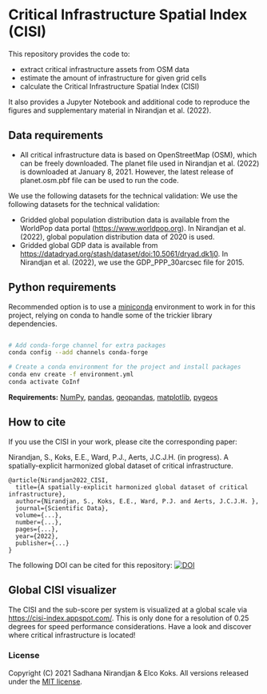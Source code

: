 # Critical Infrastructure Spatial Index (CISI)
This repository provides the code to:
- extract critical infrastructure assets from OSM data
- estimate the amount of infrastructure for given grid cells
- calculate the Critical Infrastructure Spatial Index (CISI)

It also provides a Jupyter Notebook and additional code to reproduce the figures and supplementary material in Nirandjan et al. (2022).

## Data requirements
- All critical infrastructure data is based on OpenStreetMap (OSM), which can be freely downloaded. The planet file used in Nirandjan et al. (2022) is downloaded at January 8, 2021. However, the latest release of planet.osm.pbf file can be used to run the code.

We use the following datasets for the technical validation:
We use the following datasets for the technical validation:
- Gridded global population distribution data is available from the WorldPop data portal (https://www.worldpop.org). In Nirandjan et al. (2022), global population distribution data of 2020 is used. 
- Gridded global GDP data is available from https://datadryad.org/stash/dataset/doi:10.5061/dryad.dk1j0. In Nirandjan et al. (2022), we use the GDP_PPP_30arcsec file for 2015.

## Python requirements

Recommended option is to use a [miniconda](https://conda.io/miniconda.html)
environment to work in for this project, relying on conda to handle some of the
trickier library dependencies.

```bash

# Add conda-forge channel for extra packages
conda config --add channels conda-forge

# Create a conda environment for the project and install packages
conda env create -f environment.yml
conda activate CoInf

```

**Requirements:** [NumPy](http://www.numpy.org/), [pandas](https://pandas.pydata.org/), [geopandas](http://geopandas.org/), [matplotlib](https://matplotlib.org/), [pygeos](https://pypi.org/project/pygeos/)

## How to cite
If you use the CISI in your work, please cite the corresponding paper:

Nirandjan, S., Koks, E.E., Ward, P.J., Aerts, J.C.J.H. (in progress). A spatially-explicit harmonized global dataset of critical infrastructure. 


    @article{Nirandjan2022_CISI,
      title={A spatially-explicit harmonized global dataset of critical infrastructure},
      author={Nirandjan, S., Koks, E.E., Ward, P.J. and Aerts, J.C.J.H. },
      journal={Scientific Data},
      volume={...},
      number={...},
      pages={...},
      year={2022},
      publisher={...}
    }
    
The following DOI can be cited for this repository:
[![DOI](https://zenodo.org/badge/327351993.svg)](https://zenodo.org/badge/latestdoi/327351993)

## Global CISI visualizer
The CISI and the sub-score per system is visualized at a global scale via https://cisi-index.appspot.com/. This is only done for a resolution of 0.25 degrees for speed performance considerations. Have a look and discover where critical infrastructure is located!  

### License
Copyright (C) 2021 Sadhana Nirandjan & Elco Koks. All versions released under the [MIT license](LICENSE).

